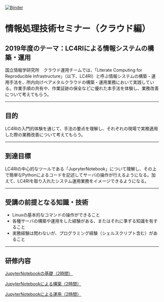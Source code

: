 [![Binder](https://mybinder.org/badge_logo.svg)](https://mybinder.org/v2/gh/mnagaku/seminar-lc4ri/master)

# 情報処理技術セミナー（クラウド編）

## 2019年度のテーマ：LC4RIによる情報システムの構築・運用

国立情報学研究所　クラウド運用チームでは、「Literate Computing for Reproducible Infrastructure」（以下、LC4RI）と呼ぶ情報システムの構築・運用手法を、所内向けベアメタルクラウドの構築・運用業務において実践している。作業手順の共有や、作業証跡の保全などに優れた本手法を体験し、業務改善について考えてもらう。

----

## 目的

LC4RIの入門的体験を通じて、手法の要点を理解し、それぞれの現場で実務適用した際の業務改善について考えてもらう。

----

## 到達目標

LC4RIの中心的なツールである「JupryterNotebook」について理解し、その上で簡単なPythonによるコードを記述してサーバの操作が行えるようになる。加えて、LC4RIを取り入れたシステム運用業務をイメージできるようになる。

----

## 受講の前提となる知識・技術

- Linuxの基本的なコマンドの操作ができること
- 各種サーバの構築や運用をした経験がある、またはそれに準ずる知識を有すること
- 実務経験は問わないが、プログラミング経験（シェルスクリプト含む）があること

----

## 研修内容

[JupyterNotebookの基礎（2時間）](./基礎.ipynb)

[JupyterNotebookによる構築（2時間）](./構築.ipynb)

[JupyterNotebookによる運用（2時間）](./運用.ipynb)
